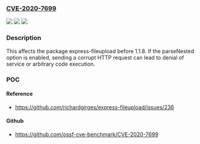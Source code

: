 ### [CVE-2020-7699](https://cve.mitre.org/cgi-bin/cvename.cgi?name=CVE-2020-7699)
![](https://img.shields.io/static/v1?label=Product&message=express-fileupload&color=blue)
![](https://img.shields.io/static/v1?label=Version&message=%3C%201.1.8%20&color=brighgreen)
![](https://img.shields.io/static/v1?label=Vulnerability&message=Prototype%20Pollution&color=brighgreen)

### Description

This affects the package express-fileupload before 1.1.8. If the parseNested option is enabled, sending a corrupt HTTP request can lead to denial of service or arbitrary code execution.

### POC

#### Reference
- https://github.com/richardgirges/express-fileupload/issues/236

#### Github
- https://github.com/ossf-cve-benchmark/CVE-2020-7699


